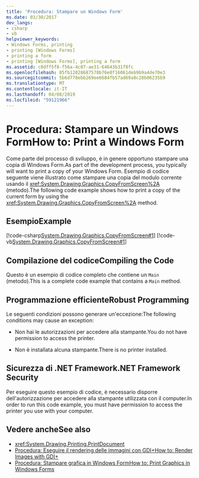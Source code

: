 ```yaml
---
title: 'Procedura: Stampare un Windows Form'
ms.date: 03/30/2017
dev_langs:
- csharp
- vb
helpviewer_keywords:
- Windows Forms, printing
- printing [Windows Forms]
- printing a form
- printing [Windows Forms], printing a form
ms.assetid: c8dff5f8-f56a-4c07-ae31-64643b31f8fc
ms.openlocfilehash: 85fb12028687578b76e0f16061deb9b9a4de70e3
ms.sourcegitcommit: 5b6d778ebb269ee6684fb57ad69a8c28b06235b9
ms.translationtype: MT
ms.contentlocale: it-IT
ms.lasthandoff: 04/08/2019
ms.locfileid: "59121966"
---
```

# <a name="how-to-print-a-windows-form"></a><span data-ttu-id="753d8-102">Procedura: Stampare un Windows Form</span><span class="sxs-lookup"><span data-stu-id="753d8-102">How to: Print a Windows Form</span></span>
<span data-ttu-id="753d8-103">Come parte del processo di sviluppo, è in genere opportuno stampare una copia di Windows Form.</span><span class="sxs-lookup"><span data-stu-id="753d8-103">As part of the development process, you typically will want to print a copy of your Windows Form.</span></span> <span data-ttu-id="753d8-104">Esempio di codice seguente viene illustrato come stampare una copia del modulo corrente usando il <xref:System.Drawing.Graphics.CopyFromScreen%2A> (metodo).</span><span class="sxs-lookup"><span data-stu-id="753d8-104">The following code example shows how to print a copy of the current form by using the <xref:System.Drawing.Graphics.CopyFromScreen%2A> method.</span></span>  
  
## <a name="example"></a><span data-ttu-id="753d8-105">Esempio</span><span class="sxs-lookup"><span data-stu-id="753d8-105">Example</span></span>  
 [!code-csharp[System.Drawing.Graphics.CopyFromScreen#1](~/samples/snippets/csharp/VS_Snippets_Winforms/System.Drawing.Graphics.CopyFromScreen/CS/Form1.cs#1)]
 [!code-vb[System.Drawing.Graphics.CopyFromScreen#1](~/samples/snippets/visualbasic/VS_Snippets_Winforms/System.Drawing.Graphics.CopyFromScreen/VB/Form1.vb#1)]  
  
## <a name="compiling-the-code"></a><span data-ttu-id="753d8-106">Compilazione del codice</span><span class="sxs-lookup"><span data-stu-id="753d8-106">Compiling the Code</span></span>  
 <span data-ttu-id="753d8-107">Questo è un esempio di codice completo che contiene un `Main` (metodo).</span><span class="sxs-lookup"><span data-stu-id="753d8-107">This is a complete code example that contains a `Main` method.</span></span>  
  
## <a name="robust-programming"></a><span data-ttu-id="753d8-108">Programmazione efficiente</span><span class="sxs-lookup"><span data-stu-id="753d8-108">Robust Programming</span></span>  
 <span data-ttu-id="753d8-109">Le seguenti condizioni possono generare un'eccezione:</span><span class="sxs-lookup"><span data-stu-id="753d8-109">The following conditions may cause an exception:</span></span>  
  
-   <span data-ttu-id="753d8-110">Non hai le autorizzazioni per accedere alla stampante.</span><span class="sxs-lookup"><span data-stu-id="753d8-110">You do not have permission to access the printer.</span></span>  
  
-   <span data-ttu-id="753d8-111">Non è installata alcuna stampante.</span><span class="sxs-lookup"><span data-stu-id="753d8-111">There is no printer installed.</span></span>  
  
## <a name="net-framework-security"></a><span data-ttu-id="753d8-112">Sicurezza di .NET Framework</span><span class="sxs-lookup"><span data-stu-id="753d8-112">.NET Framework Security</span></span>  
 <span data-ttu-id="753d8-113">Per eseguire questo esempio di codice, è necessario disporre dell'autorizzazione per accedere alla stampante utilizzata con il computer.</span><span class="sxs-lookup"><span data-stu-id="753d8-113">In order to run this code example, you must have permission to access the printer you use with your computer.</span></span>  
  
## <a name="see-also"></a><span data-ttu-id="753d8-114">Vedere anche</span><span class="sxs-lookup"><span data-stu-id="753d8-114">See also</span></span>

- <xref:System.Drawing.Printing.PrintDocument>
- [<span data-ttu-id="753d8-115">Procedura: Eseguire il rendering delle immagini con GDI+</span><span class="sxs-lookup"><span data-stu-id="753d8-115">How to: Render Images with GDI+</span></span>](how-to-render-images-with-gdi.md)
- [<span data-ttu-id="753d8-116">Procedura: Stampare grafica in Windows Form</span><span class="sxs-lookup"><span data-stu-id="753d8-116">How to: Print Graphics in Windows Forms</span></span>](how-to-print-graphics-in-windows-forms.md)
